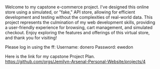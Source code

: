 
Welcome to my capstone e-commerce project. I've designed this online store using a simulated, or "fake," API store, allowing for efficient development and testing without the complexities of real-world data. This project represents the culmination of my web development skills, providing a user-friendly experience for browsing, cart management, and simulated checkout. Enjoy exploring the features and offerings of this virtual store, and thank you for visiting!


Please log in using the ff:
Username: donero
Password: ewedon

Here is the link for my capstone Project Plan.
https://github.com/orgs/Jemilyn-Arsenal-Personal-Website/projects/4



